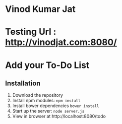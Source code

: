 # Vinod Kumar Jat
# Testing Url : http://vinodjat.com:8080/
# Add your To-Do List


## Installation
1. Download the repository
2. Install npm modules: `npm install`
3. Install bower dependencies `bower install`
4. Start up the server: `node server.js`
5. View in browser at http://localhost:8080/todo


